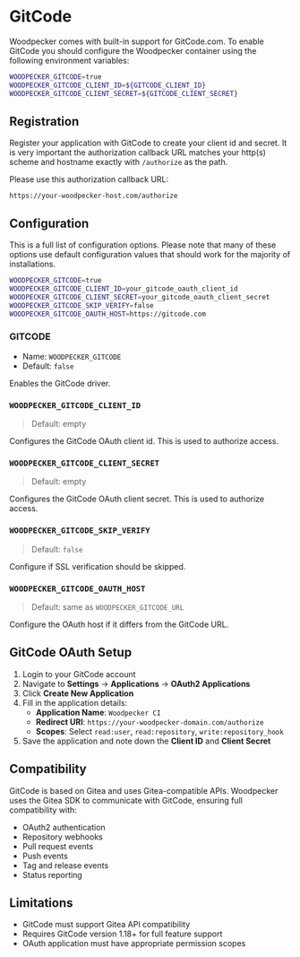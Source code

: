 # GitCode

Woodpecker comes with built-in support for GitCode.com. To enable GitCode you should configure the Woodpecker container using the following environment variables:

```bash
WOODPECKER_GITCODE=true
WOODPECKER_GITCODE_CLIENT_ID=${GITCODE_CLIENT_ID}
WOODPECKER_GITCODE_CLIENT_SECRET=${GITCODE_CLIENT_SECRET}
```

## Registration

Register your application with GitCode to create your client id and secret. It is very important the authorization callback URL matches your http(s) scheme and hostname exactly with `/authorize` as the path.

Please use this authorization callback URL:

```
https://your-woodpecker-host.com/authorize
```

## Configuration

This is a full list of configuration options. Please note that many of these options use default configuration values that should work for the majority of installations.

```bash
WOODPECKER_GITCODE=true
WOODPECKER_GITCODE_CLIENT_ID=your_gitcode_oauth_client_id
WOODPECKER_GITCODE_CLIENT_SECRET=your_gitcode_oauth_client_secret
WOODPECKER_GITCODE_SKIP_VERIFY=false
WOODPECKER_GITCODE_OAUTH_HOST=https://gitcode.com
```

### GITCODE

- Name: `WOODPECKER_GITCODE`
- Default: `false`

Enables the GitCode driver.

### `WOODPECKER_GITCODE_CLIENT_ID`

> Default: empty

Configures the GitCode OAuth client id. This is used to authorize access.

### `WOODPECKER_GITCODE_CLIENT_SECRET`

> Default: empty

Configures the GitCode OAuth client secret. This is used to authorize access.

### `WOODPECKER_GITCODE_SKIP_VERIFY`

> Default: `false`

Configure if SSL verification should be skipped.

### `WOODPECKER_GITCODE_OAUTH_HOST`

> Default: same as `WOODPECKER_GITCODE_URL`

Configure the OAuth host if it differs from the GitCode URL.

## GitCode OAuth Setup

1. Login to your GitCode account
2. Navigate to **Settings** → **Applications** → **OAuth2 Applications**
3. Click **Create New Application**
4. Fill in the application details:
   - **Application Name**: `Woodpecker CI`
   - **Redirect URI**: `https://your-woodpecker-domain.com/authorize`
   - **Scopes**: Select `read:user`, `read:repository`, `write:repository_hook`
5. Save the application and note down the **Client ID** and **Client Secret**

## Compatibility

GitCode is based on Gitea and uses Gitea-compatible APIs. Woodpecker uses the Gitea SDK to communicate with GitCode, ensuring full compatibility with:

- OAuth2 authentication
- Repository webhooks
- Pull request events
- Push events
- Tag and release events
- Status reporting

## Limitations

- GitCode must support Gitea API compatibility
- Requires GitCode version 1.18+ for full feature support
- OAuth application must have appropriate permission scopes
